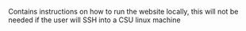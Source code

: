 Contains instructions on how to run the website locally, this will not be needed if the user will SSH into a CSU linux machine
